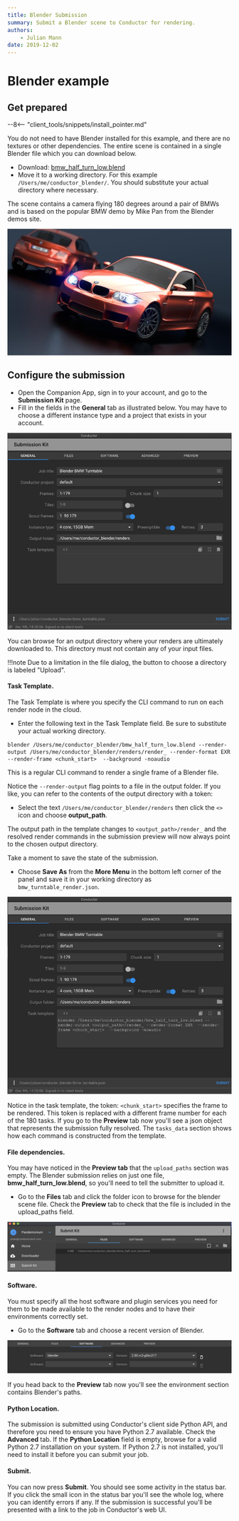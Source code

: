 ```yaml
---
title: Blender Submission
summary: Submit a Blender scene to Conductor for rendering.
authors:
    - Julian Mann
date: 2019-12-02
---
```


# Blender example
 

## Get prepared

--8<-- "client_tools/snippets/install_pointer.md"


You do not need to have Blender installed for this example, and there are no textures or other dependencies. The entire scene is contained in a single Blender file which you can download below.

* Download: [bmw_half_turn_low.blend](https://downloads.conductortech.com/examples/companion/simple_blender/bmw_half_turn_low.blend)
* Move it to a working directory. For this example `/Users/me/conductor_blender/`. You should substitute your actual directory where necessary.

The scene contains a camera flying 180 degrees around a pair of BMWs and is based on the popular BMW demo by Mike Pan from the Blender demos site.

![bmw][bmw]

## Configure the submission

* Open the Companion App, sign in to your account, and go to the **Submission Kit** page.
* Fill in the fields in the **General** tab as illustrated below. You may have to choose a different instance type and a project that exists in your account.

![general][general]

You can browse for an output directory where your renders are ultimately downloaded to. This directory must not contain any of your input files.

!!!note
    Due to a limitation in the file dialog, the button to choose a directory is labeled "Upload".

#### Task Template.

The Task Template is where you specify the CLI command to run on each render node in the cloud. 

* Enter the following text in the Task Template field. Be sure to substitute your actual working directory.

```
blender /Users/me/conductor_blender/bmw_half_turn_low.blend --render-output /Users/me/conductor_blender/renders/render_ --render-format EXR  --render-frame <chunk_start>  --background -noaudio 
```

This is a regular CLI command to render a single frame of a Blender file. 

Notice the `--render-output` flag points to a file in the output folder. If you like, you can refer to the contents of the output directory with a token:

* Select the text `/Users/me/conductor_blender/renders` then click the `<>` icon and choose **output_path**. 

The output path in the template changes to `<output_path>/render_` and the resolved render commands in the submission preview will now always point to the chosen output directory.

Take a moment to save the state of the submission. 

* Choose **Save As** from the **More Menu** in the bottom left corner of the panel and save it in your working directory as `bmw_turntable_render.json`.

![generalSave][generalSave]

Notice in the task template, the token: `<chunk_start>` specifies the frame to be rendered. This token is replaced with a different frame number for each of the 180 tasks. If you go to the **Preview** tab now you'll see a json object that represents the submission fully resolved. The `tasks_data` section shows how each command is constructed from the template.

#### File dependencies.

You may have noticed in the **Preview tab** that the `upload_paths` section was empty. The Blender submission relies on just one file, **bmw_half_turn_low.blend**, so you'll need to tell the submitter to upload it. 

* Go to the **Files** tab and click the folder icon to browse for the blender scene file. Check the **Preview** tab to check that the file is included in the upload_paths field. 


![files][files]


#### Software.

You must specify all the host software and plugin services you need for them to be made available to the render nodes and to have their environments correctly set.

* Go to the **Software** tab and choose a recent version of Blender. 

![software][software]

If you head back to the **Preview** tab now you'll see the environment section contains Blender's paths.

#### Python Location.

The submission is submitted using Conductor's client side Python API, and therefore you need to ensure you have Python 2.7 available. Check the **Advanced** tab. If the **Python Location** field is empty, browse for a valid Python 2.7 installation on your system. If Python 2.7 is not installed, you'll need to install it before you can submit your job.

#### Submit.

You can now press **Submit**. You should see some activity in the status bar. If you click the small icon in the status bar you'll see the whole log, where you can identify errors if any. If the submission is successful you'll be presented with a link to the job in Conductor's web UI.



[bmw]: ../../image/companion/bmws.jpg
[general]: ../../image/companion/general_blender.png
[generalSave]: ../../image/companion/general_blender2.png
[files]: ../../image/companion/files_blender.png
[software]: ../../image/companion/software_blender.png


